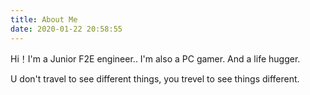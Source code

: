 ```yaml
---
title: About Me
date: 2020-01-22 20:58:55
---
```


Hi！I'm a Junior F2E engineer..
I'm also a PC gamer.
And a life hugger.

U don't travel to see different things, you trevel to see things different.